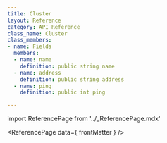```yaml
---
title: Cluster
layout: Reference
category: API Reference
class_name: Cluster
class_members:
- name: Fields
  members:
  - name: name
    definition: public string name
  - name: address
    definition: public string address
  - name: ping
    definition: public int ping

---
```

import ReferencePage from '../_ReferencePage.mdx'

<ReferencePage data={ frontMatter } />
